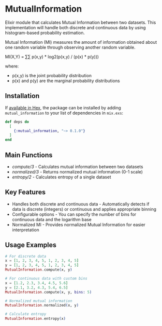 # MutualInformation

Elixir module that calculates Mutual Information between two datasets. This implementation will handle both discrete and continuous data by using histogram-based probability estimation.

Mutual Information (MI) measures the amount of information obtained about one random variable through observing another random variable.

MI(X,Y) = ∑∑ p(x,y) * log2(p(x,y) / (p(x) * p(y)))

where:
- p(x,y) is the joint probability distribution
- p(x) and p(y) are the marginal probability distributions


## Installation

If [available in Hex](https://hex.pm/docs/publish), the package can be installed
by adding `mutual_information` to your list of dependencies in `mix.exs`:

```elixir
def deps do
  [
    {:mutual_information, "~> 0.1.0"}
  ]
end
```

## Main Functions

* *compute/3* - Calculates mutual information between two datasets
* *normalized/3* - Returns normalized mutual information (0-1 scale)
* *entropy/2* - Calculates entropy of a single dataset

## Key Features

* Handles both discrete and continuous data - Automatically detects if data is discrete (integers) or continuous and applies appropriate binning
* Configurable options - You can specify the number of bins for continuous data and the logarithm base
* Normalized MI - Provides normalized Mutual Information for easier interpretation

## Usage Examples

```elixir
# For discrete data
x = [1, 2, 3, 4, 5, 1, 2, 3, 4, 5]
y = [1, 2, 3, 4, 5, 1, 2, 3, 4, 5]
MutualInformation.compute(x, y)

# For continuous data with custom bins
x = [1.2, 2.3, 3.4, 4.5, 5.6]
y = [2.1, 3.2, 4.3, 5.4, 6.5]
MutualInformation.compute(x, y, bins: 5)

# Normalized mutual information
MutualInformation.normalized(x, y)

# Calculate entropy
MutualInformation.entropy(x)
```
